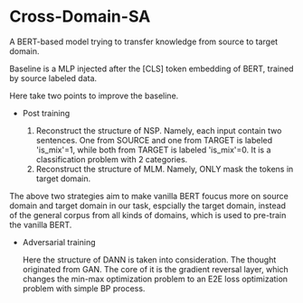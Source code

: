 # Cross-Domain-SA
A BERT-based model trying to transfer knowledge from source to target domain.

Baseline is a MLP injected after the [CLS] token embedding of BERT, trained by source labeled data.

Here take two points to improve the baseline.

- Post training

  1. Reconstruct the structure of NSP. Namely, each input contain two sentences. One from SOURCE and one from TARGET is labeled 'is_mix'=1, while both from TARGET is labeled 'is_mix'=0. It is a classification problem with 2 categories.
  2. Reconstruct the structure of MLM. Namely, ONLY mask the tokens in target domain.

The above two strategies aim to make vanilla BERT foucus more on source domain and target domain in our task, espcially the target domain, instead of the general corpus from all kinds of domains, which is used to pre-train the vanilla BERT.
  
- Adversarial training

  Here the structure of DANN is taken into consideration. The thought originated from GAN. The core of it is the gradient reversal layer, which changes the min-max optimization problem to an E2E loss optimization problem with simple BP process.
